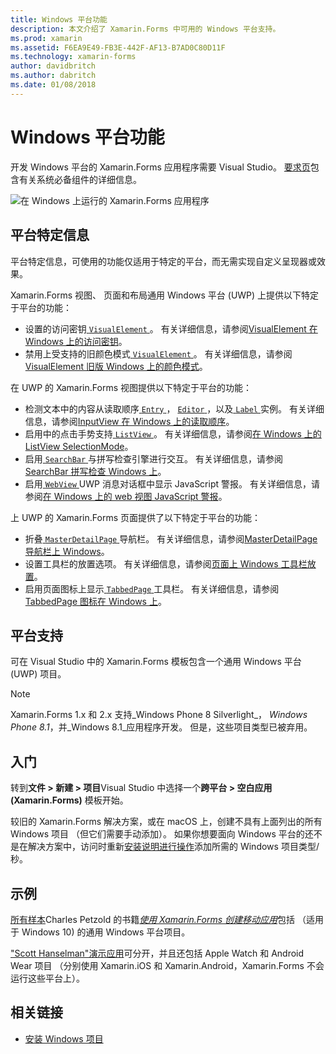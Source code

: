 ```yaml
---
title: Windows 平台功能
description: 本文介绍了 Xamarin.Forms 中可用的 Windows 平台支持。
ms.prod: xamarin
ms.assetid: F6EA9E49-FB3E-442F-AF13-B7AD0C80D11F
ms.technology: xamarin-forms
author: davidbritch
ms.author: dabritch
ms.date: 01/08/2018
---
```


# <a name="windows-platform-features"></a>Windows 平台功能

开发 Windows 平台的 Xamarin.Forms 应用程序需要 Visual Studio。 [要求页](~/get-started/requirements.md)包含有关系统必备组件的详细信息。

![](images/allhanselman.png "在 Windows 上运行的 Xamarin.Forms 应用程序")

## <a name="platform-specifics"></a>平台特定信息

平台特定信息，可使用的功能仅适用于特定的平台，而无需实现自定义呈现器或效果。

Xamarin.Forms 视图、 页面和布局通用 Windows 平台 (UWP) 上提供以下特定于平台的功能：

- 设置的访问密钥[ `VisualElement` ](xref:Xamarin.Forms.VisualElement)。 有关详细信息，请参阅[VisualElement 在 Windows 上的访问密钥](#visualelement-accesskeys)。
- 禁用上受支持的旧颜色模式[ `VisualElement` ](xref:Xamarin.Forms.VisualElement)。 有关详细信息，请参阅[VisualElement 旧版 Windows 上的颜色模式](#legacy-color-mode)。

在 UWP 的 Xamarin.Forms 视图提供以下特定于平台的功能：

- 检测文本中的内容从读取顺序[ `Entry` ](xref:Xamarin.Forms.Entry)， [ `Editor` ](xref:Xamarin.Forms.Editor)，以及[ `Label` ](xref:Xamarin.Forms.Label)实例。 有关详细信息，请参阅[InputView 在 Windows 上的读取顺序](#inputview-readingorder)。
- 启用中的点击手势支持[ `ListView` ](xref:Xamarin.Forms.ListView)。 有关详细信息，请参阅[在 Windows 上的 ListView SelectionMode](#listview-selectionmode)。
- 启用[ `SearchBar` ](xref:Xamarin.Forms.SearchBar)与拼写检查引擎进行交互。 有关详细信息，请参阅[SearchBar 拼写检查 Windows 上](#searchbar-spellcheck)。
- 启用[ `WebView` ](xref:Xamarin.Forms.WebView) UWP 消息对话框中显示 JavaScript 警报。 有关详细信息，请参阅[在 Windows 上的 web 视图 JavaScript 警报](#webview-javascript-alert)。

上 UWP 的 Xamarin.Forms 页面提供了以下特定于平台的功能：

- 折叠[ `MasterDetailPage` ](xref:Xamarin.Forms.MasterDetailPage)导航栏。 有关详细信息，请参阅[MasterDetailPage 导航栏上 Windows](#collapsable_navigation_bar)。
- 设置工具栏的放置选项。 有关详细信息，请参阅[页面上 Windows 工具栏放置](#toolbar_placement)。
- 启用页面图标上显示[ `TabbedPage` ](xref:Xamarin.Forms.TabbedPage)工具栏。 有关详细信息，请参阅[TabbedPage 图标在 Windows 上](#tabbedpage-icons)。

## <a name="platform-support"></a>平台支持

可在 Visual Studio 中的 Xamarin.Forms 模板包含一个通用 Windows 平台 (UWP) 项目。

> [!NOTE]
> Xamarin.Forms 1.x 和 2.x 支持_Windows Phone 8 Silverlight_， _Windows Phone 8.1_，并_Windows 8.1_应用程序开发。 但是，这些项目类型已被弃用。

## <a name="getting-started"></a>入门

转到**文件 > 新建 > 项目**Visual Studio 中选择一个**跨平台 > 空白应用 (Xamarin.Forms)** 模板开始。

较旧的 Xamarin.Forms 解决方案，或在 macOS 上，创建不具有上面列出的所有 Windows 项目 （但它们需要手动添加）。 如果你想要面向 Windows 平台的还不是在解决方案中，访问时重新[安装说明进行操作](installation/index.md)添加所需的 Windows 项目类型/秒。

## <a name="samples"></a>示例

[所有样本](https://github.com/xamarin/xamarin-forms-book-preview-2)Charles Petzold 的书籍[*使用 Xamarin.Forms 创建移动应用*](~/xamarin-forms/creating-mobile-apps-xamarin-forms/index.md)包括 （适用于 Windows 10) 的通用 Windows 平台项目。

["Scott Hanselman"演示应用](https://github.com/jamesmontemagno/Hanselman.Forms)可分开，并且还包括 Apple Watch 和 Android Wear 项目 （分别使用 Xamarin.iOS 和 Xamarin.Android，Xamarin.Forms 不会运行这些平台上）。

## <a name="related-links"></a>相关链接

- [安装 Windows 项目](~/xamarin-forms/platform/windows/installation/index.md)
